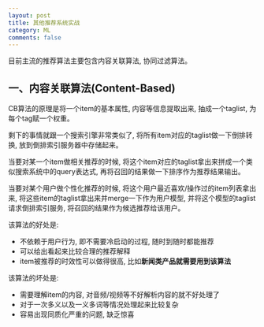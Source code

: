 ```yaml
---
layout: post
title: 其他推荐系统实战
category: ML
comments: false
---
```

目前主流的推荐算法主要包含内容关联算法, 协同过滤算法。

## 一、内容关联算法(Content-Based)
CB算法的原理是将一个item的基本属性, 内容等信息提取出来, 抽成一个taglist, 为每个tag赋一个权重。

剩下的事情就跟一个搜索引擎非常类似了, 将所有item对应的taglist做一下倒排转换, 放到倒排索引服务器中存储起来。

当要对某一个item做相关推荐的时候, 将这个item对应的taglist拿出来拼成一个类似搜索系统中的query表达式, 再将召回的结果做一下排序作为推荐结果输出。

当要对某个用户做个性化推荐的时候, 将这个用户最近喜欢/操作过的item列表拿出来, 将这些item的taglist拿出来并merge一下作为用户模型, 并将这个模型的taglist请求倒排索引服务, 将召回的结果作为候选推荐给该用户。

该算法的好处是:

- 不依赖于用户行为, 即不需要冷启动的过程, 随时到随时都能推荐
- 可以给出看起来比较合理的推荐解释
- item被推荐的时效性可以做得很高, 比如**新闻类产品就需要用到该算法**

该算法的坏处是:

- 需要理解item的内容, 对音频/视频等不好解析内容的就不好处理了
- 对于一次多义以及一义多词等情况处理起来比较复杂
- 容易出现同质化严重的问题, 缺乏惊喜
